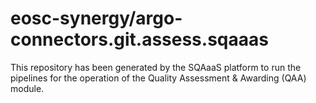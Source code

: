 <!--
SPDX-FileCopyrightText: Copyright contributors to the Software Quality Assurance as a Service (SQAaaS) project <sqaaas@ibergrid.eu>

SPDX-License-Identifier: GPL-3.0-only
-->

# eosc-synergy/argo-connectors.git.assess.sqaaas
This repository has been generated by the SQAaaS platform to run the pipelines
for the operation of the
Quality Assessment & Awarding (QAA)
module.